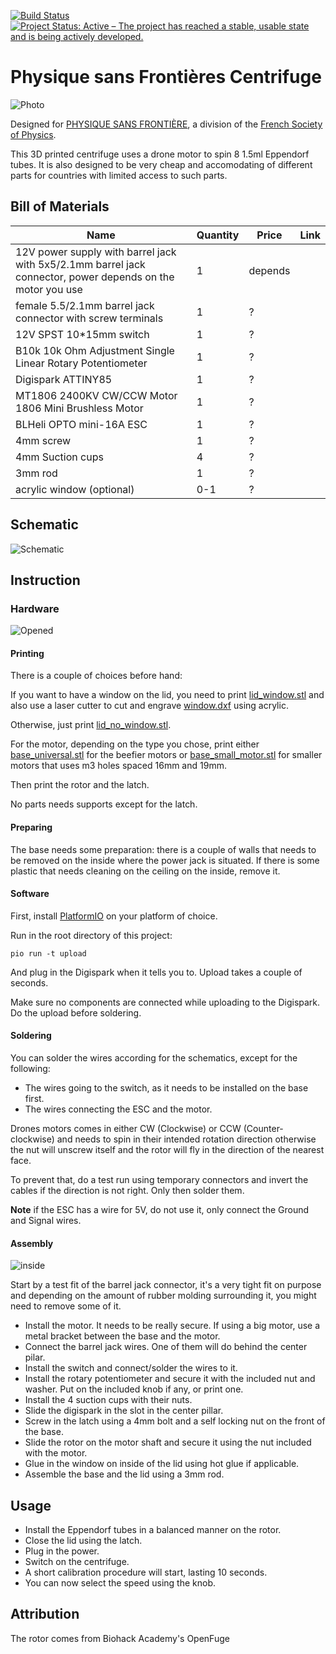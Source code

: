 [![Build Status](https://travis-ci.com/lecodevert/centrifuge.svg?branch=master)](https://travis-ci.com/lecodevert/centrifuge)
[![Project Status: Active – The project has reached a stable, usable state and is being actively developed.](https://www.repostatus.org/badges/latest/active.svg)](https://www.repostatus.org/#active)

# Physique sans Frontières Centrifuge

![Photo](doc/main.jpg)

Designed for [PHYSIQUE SANS FRONTIÈRE](https://www.sfpnet.fr/commission/physique-sans-frontiere), a division of the [French Society of Physics](https://www.sfpnet.fr).

This 3D printed centrifuge uses a drone motor to spin 8 1.5ml Eppendorf tubes. It is also designed to be very cheap and accomodating of different parts for countries with limited access to such parts.

## Bill of Materials

| Name | Quantity | Price | Link |
|------|----------|-------|------|
| 12V power supply with barrel jack with 5x5/2.1mm barrel jack connector, power depends on the motor you use | 1 | depends | |
| female 5.5/2.1mm barrel jack connector with screw terminals | 1 | ? | |
| 12V SPST 10*15mm switch | 1 | ? | |
| B10k 10k Ohm Adjustment Single Linear Rotary Potentiometer | 1 | ? | |
| Digispark ATTINY85 | 1 | ? | |
| MT1806 2400KV CW/CCW Motor 1806 Mini Brushless Motor | 1 | ? | |
| BLHeli OPTO mini-16A ESC | 1 | ? | |
| 4mm screw | 1 | ? | |
| 4mm Suction cups | 4 | ? | |
| 3mm rod | 1 | ? | |
| acrylic window (optional) | 0-1 | ? | |

## Schematic

![Schematic](doc/schematic.png)

## Instruction

### Hardware

![Opened](doc/open.jpg)

#### Printing

There is a couple of choices before hand:

If you want to have a window on the lid, you need to print [lid_window.stl](stl/lid_window.stl) and also use a laser cutter to cut and engrave [window.dxf](dxf/window.dxf) using acrylic.

Otherwise, just print [lid_no_window.stl](lid_no_window.stl).

For the motor, depending on the type you chose, print either [base_universal.stl](stl/base_universal.stl) for the beefier motors or [base_small_motor.stl](stl/base_small_motor.stl) for smaller motors that uses m3 holes spaced 16mm and 19mm.

Then print the rotor and the latch.

No parts needs supports except for the latch.

#### Preparing

The base needs some preparation: there is a couple of walls that needs to be removed on the inside where the power jack is situated. If there is some plastic that needs cleaning on the ceiling on the inside, remove it.

#### Software 

First, install [PlatformIO](http://platformio.org) on your platform of choice.

Run in the root directory of this project:

    pio run -t upload

And plug in the Digispark when it tells you to. Upload takes a couple of seconds.

Make sure no components are connected while uploading to the Digispark. Do the upload before soldering.

#### Soldering

You can solder the wires according for the schematics, except for the following:

 * The wires going to the switch, as it needs to be installed on the base first.
 * The wires connecting the ESC and the motor.

Drones motors comes in either CW (Clockwise) or CCW (Counter-clockwise) and needs to spin in their intended rotation direction otherwise the nut will unscrew itself and the rotor will fly in the direction of the nearest face.

To prevent that, do a test run using temporary connectors and invert the cables if the direction is not right. Only then solder them.

**Note** if the ESC has a wire for 5V, do not use it, only connect the Ground and Signal wires.

#### Assembly

![inside](doc/inside.jpg)

Start by a test fit of the barrel jack connector, it's a very tight fit on purpose and depending on the amount of rubber molding surrounding it, you might need to remove some of it.

 * Install the motor. It needs to be really secure. If using a big motor, use a metal bracket between the base and the motor.
 * Connect the barrel jack wires. One of them will do behind the center pilar.
 * Install the switch and connect/solder the wires to it.
 * Install the rotary potentiometer and secure it with the included nut and washer. Put on the included knob if any, or print one.
 * Install the 4 suction cups with their nuts.
 * Slide the digispark in the slot in the center pillar.
 * Screw in the latch using a 4mm bolt and a self locking nut on the front of the base.
 * Slide the rotor on the motor shaft and secure it using the nut included with the motor.
 * Glue in the window on inside of the lid using hot glue if applicable.
 * Assemble the base and the lid using a 3mm rod.

## Usage

 * Install the Eppendorf tubes in a balanced manner on the rotor.
 * Close the lid using the latch.
 * Plug in the power.
 * Switch on the centrifuge.
 * A short calibration procedure will start, lasting 10 seconds.
 * You can now select the speed using the knob.

## Attribution

The rotor comes from Biohack Academy's OpenFuge
